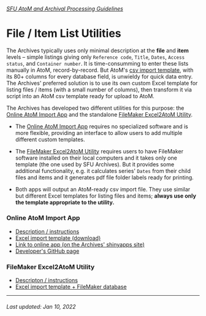 ###### [SFU AtoM and Archival Processing Guidelines](../README.md)

# File / Item List Utilities

The Archives typically uses only minimal description at the **file** and **item** levels – simple listings giving only `Reference code`, `Title`, `Dates`, `Access status`, and `Container number`. It is time-consumming to enter these lists manually in AtoM, record-by-record. But AtoM's [csv import template](https://wiki.accesstomemory.org/wiki/Resources/CSV_templates), with its 80+ columns for every database field, is unwieldy for quick data entry. The Archives' preferred solution is to use its own custom Excel template for listing files / items (with a small number of columns), then transform it via script into an AtoM csv template ready for upload to AtoM.

The Archives has developed two different utilities for this purpose: the [Online AtoM Import App](online-atom-import-app.md) and the standalone [FileMaker Excel2AtoM Utility](excel2atom-filemaker-utility.md).

- The [Online AtoM Import App](online-atom-import-app.md) requires no specialized software and is more flexible, providing an interface to allow users to add multiple different custom templates.

- The [FileMaker Excel2AtoM Utility](excel2atom-filemaker-utility.md) requires users to have FileMaker software installed on their local computers and it takes only one template (the one used by SFU Archives). But it provides some additional functionality, e.g. it calculates series' `Dates` from their child files and items and it generates pdf file folder labels ready for printing.

- Both apps will output an AtoM-ready csv import file. They use similar but different Excel templates for listing files and items; **always use only the template appropriate to the utility.**

### Online AtoM Import App
- [Description / instructions](online-atom-import-app.md)
- [Excel import template (download)](../downloads/online-atom-import-app.zip)
- [Link to online app (on the Archives' shinyapps site)](https://sfuarchives.shinyapps.io/atom_import/)
- [Developer's GitHub page](https://github.com/kpoloney/atom_import_template)

### FileMaker Excel2AtoM Utility
- [Descripton / instructions](excel2atom-utility.md)
- [Excel import template + FileMaker database](../downloads/excel2atom-utility.zip)

---
###### Last updated: Jan 10, 2022

